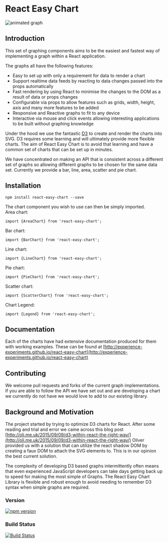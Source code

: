# React Easy Chart

![animated graph](examples/images/animated-graph.gif)

## Introduction

This set of graphing components aims to be the easiest and fastest way of implementing a graph within a React application.

The graphs all have the following features:
- Easy to set up with only a requirement for data to render a chart
- Support realtime data feeds by reacting to data changes passed into the props automatically
- Fast rendering by using React to minimise the changes to the DOM as a result of data or props changes
- Configurable via props to allow features such as grids, width, height, axis and many more features to be added
- Responsive and Reactive graphs to fit to any device
- Interactive via mouse and click events allowing interesting applications to be built without graphing knowledge

Under the hood we use the fantastic [D3](http://d3js.org/) to create and render the charts into SVG. D3 requires some learning and will ultimately provide more flexible charts. The aim of React Easy Chart is to avoid that learning and have a common set of charts that can be set up in minutes.

We have concentrated on making an API that is consistent across a different set of graphs so allowing different graphs to be chosen for the same data set. Currently we provide a bar, line, area, scatter and pie chart.

## Installation
`npm install react-easy-chart --save`

The chart component you wish to use can then be simply imported.  
Area chart:

`import {AreaChart} from 'react-easy-chart';`

Bar chart:

`import {BarChart} from 'react-easy-chart';`

Line chart:

`import {LineChart} from 'react-easy-chart';`

Pie chart:

`import {PieChart} from 'react-easy-chart';`

Scatter chart:

`import {ScatterChart} from 'react-easy-chart';`

Chart Legend:

`import {Legend} from 'react-easy-chart';`


## Documentation
Each of the charts have had extensive documentation produced for them with working examples. These can be found at  [http://experience-experiments.github.io/react-easy-chart](http://experience-experiments.github.io/react-easy-chart)

## Contributing
We welcome pull requests and forks of the current graph implementations. If you are able to follow the API we have set out and are developing a chart we currently do not have we would love to add to our existing library.

## Background and Motivation
The project started by trying to optimize D3 charts for React. After some reading and trial and error we came across this blog post [http://oli.me.uk/2015/09/09/d3-within-react-the-right-way/](http://oli.me.uk/2015/09/09/d3-within-react-the-right-way/)
Oliver provided us with a solution that can utilize the react shadow DOM by creating a faux DOM to attach the SVG elements to. This is in our opinion the best current solution.

The complexity of developing D3 based graphs intermittently often means that even experienced JavaScript developers can take days getting back up to speed for making the most simple of Graphs. The React Easy Chart Library is flexible and robust enough to avoid needing to remember D3 syntax when simple graphs are required.   


### Version
[![npm version](https://badge.fury.io/js/react-easy-chart.png)](https://www.npmjs.com/package/react-easy-chart)

### Build Status
[![Build Status](https://travis-ci.org/experience-experiments/react-easy-chart.svg)](https://travis-ci.org/experience-experiments/react-easy-chart)
